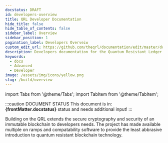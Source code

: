 ```yaml
---
docstatus: DRAFT
id: developers-overview
title: QRL Developer Documentation
hide_title: false
hide_table_of_contents: false
sidebar_label: Overview
sidebar_position: 1
pagination_label: Developers Overveiw
custom_edit_url: https://github.com/theqrl/documentation/edit/master/docs/basics/what-is-qrl.md
description: Developers documentation for the Quantum Resistant Ledger.
keywords:
  - docs
  - Advanced
  - Developer
image: /assets/img/icons/yellow.png
slug: /build/overview
---
```


import Tabs from '@theme/Tabs';
import TabItem from '@theme/TabItem';

:::caution DOCUMENT STATUS 
<span>This document is in: <b>{frontMatter.docstatus}</b> status and needs additional input!</span>
:::

Building on the QRL extends the secure cryptography and security of an immutable blockchain to developers needs. The project has made available multiple on ramps and compatability software to provide the least abbrasive introduction to quantum resistant blockchain technology.



